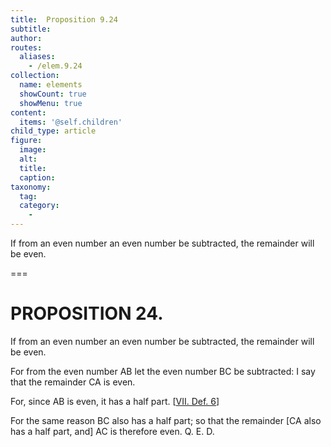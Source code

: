 ```yaml
---
title:  Proposition 9.24
subtitle: 
author:
routes:
  aliases:
    - /elem.9.24
collection:
  name: elements
  showCount: true
  showMenu: true
content:
  items: '@self.children'
child_type: article
figure:
  image:
  alt:
  title:
  caption:
taxonomy:
  tag:
  category:
    - 
---
```


<p>
       <hi rend="ital">If from an even number an even number be subtracted, the remainder will be even.</hi>
      </p>

===

<h1>PROPOSITION 24.</h1>
<p>
       <span class="ital">If from an even number an even number be subtracted, the remainder will be even.</span>
      </p>

<p>For from the even number <span class="ital">AB</span> let the even number <span class="ital">BC</span> be subtracted: I say that the remainder <span class="ital">CA</span> is even. 
      </p>

<p>For, since <span class="ital">AB</span> is even, it has a half part. [<a href="/elem.7.def.6">VII. Def. 6</a>] <pb n="415"/></p>

<p>For the same reason <span class="ital">BC</span> also has a half part; so that the remainder [<span class="ital">CA</span> also has a half part, and] <span class="ital">AC</span> is therefore even. Q. E. D.</p>
